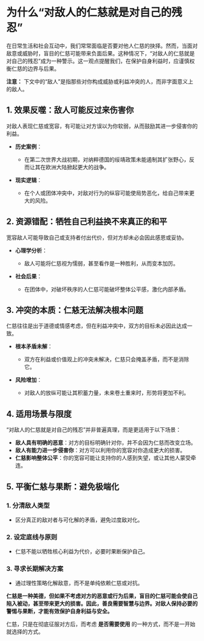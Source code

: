 # 为什么“对敌人的仁慈就是对自己的残忍”

在日常生活和社会互动中，我们常常面临是否要对他人仁慈的抉择。然而，当面对敌意或威胁时，盲目的仁慈可能带来负面后果。这种情况下，“对敌人的仁慈就是对自己的残忍”成为一种警示。这一观点提醒我们，在保护自身利益时，应谨慎权衡仁慈的边界与后果。

**注意：** 下文中的“敌人”是指那些对你构成威胁或利益冲突的人，而非字面意义上的敌人。

## 1. **效果反噬：敌人可能反过来伤害你**

对敌人表现仁慈或宽容，有可能让对方误以为你软弱，从而鼓励其进一步侵害你的利益。

- **历史案例**：

  - 在第二次世界大战初期，对纳粹德国的绥靖政策未能遏制其扩张野心，反而让其在欧洲大陆掀起更大的战争。

- **现实逻辑**：
  - 在个人或团体冲突中，对敌对行为的纵容可能使局势恶化，给自己带来更大的风险。

## 2. **资源错配：牺牲自己利益换不来真正的和平**

宽容敌人可能导致自己或支持者付出代价，但对方却未必会因此感恩或妥协。

- **心理学分析**：

  - 敌人可能将仁慈视为懦弱，甚至看作是一种胜利，从而变本加厉。

- **社会后果**：
  - 在团体中，对破坏秩序的人仁慈可能破坏整体公平感，激化内部矛盾。

## 3. **冲突的本质：仁慈无法解决根本问题**

仁慈往往是出于道德或情感考虑，但在利益冲突中，双方的目标未必因此达成一致。

- **根本矛盾未解**：

  - 双方在利益或价值观上的冲突未解决，仁慈只会掩盖矛盾，而不是消除它。

- **风险增加**：
  - 对敌人的放纵可能让其积蓄力量，未来卷土重来时，形势将更加不利。

## 4. **适用场景与限度**

“对敌人的仁慈就是对自己的残忍”并非普遍真理，而是更适用于以下场景：

- **敌人具有明确的恶意**：对方的目标明确针对你，并不会因为仁慈而改变立场。
- **敌人有能力进一步侵害你**：对方可以利用你的宽容对你造成更大的损害。
- **仁慈影响整体公平**：你的宽容可能让支持你的人感到失望，或让其他人蒙受牵连。

## 5. **平衡仁慈与果断：避免极端化**

### **1. 分清敌人类型**

- 区分真正的敌对者与可化解的矛盾，避免过度敌对化。

### **2. 设定底线与原则**

- 仁慈不能以牺牲核心利益为代价，必要时果断保护自己。

### **3. 寻求长期解决方案**

- 通过理性策略化解敌意，而不是单纯依赖仁慈或对抗。

**仁慈是一种美德，但如果不考虑对方的恶意或行为后果，盲目的仁慈可能会使自己陷入被动，甚至带来更大的损害。因此，善良需要智慧与边界。对敌人保持必要的警惕与果断，才能有效保护自身利益与安全。**

仁慈，只是在彻底征服对方后，而考虑 **是否需要使用** 的一种方式，而不是一开始就选择的方式。
